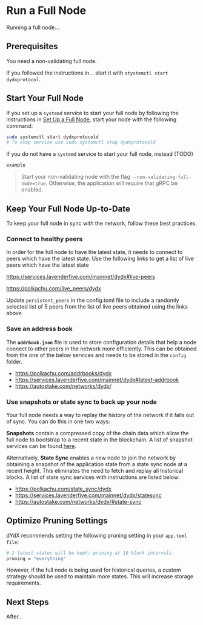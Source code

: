 # Run a Full Node

Running a full node...

<!-- move this to set up a full node
### Save your Chain ID in `dydxprotocold` config

Save the [chain-id](../infrastructure_providers-network/network_constants.mdx#chain-id). This will make it so you do not have to manually pass in the chain-id flag for every CLI command.

```bash
dydxprotocold config chain-id $CHAIN_ID
``` -->

<!-- covered in setup, not part of running
### Getting a Snapshot

See [snapshot service](../infrastructure_providers-network/resources.mdx#snapshot-service). -->

## Prerequisites

You need a non-validating full node.

If you followed the instructions in... start it with `stystemctl start dydxprotocol`.

## Start Your Full Node

If you set up a `systemd` service to start your full node by following the instructions in [Set Up a Full Node](../infrastructure_providers-validators/how_to_set_up_full_node), start your node with the following command:
```bash
sudo systemctl start dydxprotocold
# To stop service use sudo systemctl stop dydxprotocold
```

If you do not have a `systemd` service to start your full node, instead (TODO)

```bash
example
```

> Start your non-validating node with the flag
`--non-validating-full-node=true`. Otherwise, the application will require that gRPC be enabled.

## Keep Your Full Node Up-to-Date

To keep your full node in sync with the network, follow these best practices.

### Connect to healthy peers
In order for the full node to have the latest state, it needs to connect to peers which have the latest state. Use the following links to get a list of live peers which have the latest state

https://services.lavenderfive.com/mainnet/dydx#live-peers

https://polkachu.com/live_peers/dydx

Update `persistent_peers`  in the config.toml file to include a randomly selected list of 5 peers from the list of live peers obtained using the links above

### Save an address book
The **`addrbook.json`** file is used to store configuration details that help a node connect to other peers in the network more efficiently. This can be obtained from the one of the below services and needs to be stored in the `config` folder.
- https://polkachu.com/addrbooks/dydx
- https://services.lavenderfive.com/mainnet/dydx#latest-addrbook
- https://autostake.com/networks/dydx/

### Use snapshots or state sync to back up your node
Your full node needs a way to replay the history of the network if it falls out of sync. You can do this in one two ways:

**Snapshots** contain a compressed copy of the chain data which allow the full node to bootstrap to a recent state in the blockchain. A list of snapshot services can be found [here](../infrastructure_providers-network/resources.mdx#snapshot-service).

Alternatively, **State Sync** enables a new node to join the network by obtaining a snapshot of the application state from a state sync node at a recent height. This eliminates the need to fetch and replay all historical blocks. A list of state sync services with instructions are listed below:
- https://polkachu.com/state_sync/dydx
- https://services.lavenderfive.com/mainnet/dydx/statesync
- https://autostake.com/networks/dydx/#state-sync

## Optimize Pruning Settings
dYdX recommends setting the following pruning setting in your `app.toml file`:

```bash
# 2 latest states will be kept; pruning at 10 block intervals.
pruning = "everything"
```

However, if the full node is being used for historical queries, a custom strategy should be used to maintain more states. This will increase storage requirements.

## Next Steps

After...